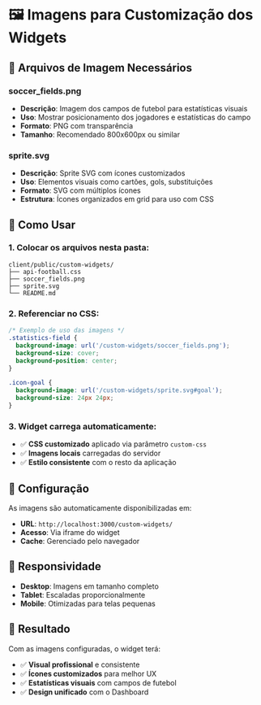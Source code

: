 # 🖼️ Imagens para Customização dos Widgets

## 📁 Arquivos de Imagem Necessários

### **soccer_fields.png**
- **Descrição**: Imagem dos campos de futebol para estatísticas visuais
- **Uso**: Mostrar posicionamento dos jogadores e estatísticas do campo
- **Formato**: PNG com transparência
- **Tamanho**: Recomendado 800x600px ou similar

### **sprite.svg**
- **Descrição**: Sprite SVG com ícones customizados
- **Uso**: Elementos visuais como cartões, gols, substituições
- **Formato**: SVG com múltiplos ícones
- **Estrutura**: Ícones organizados em grid para uso com CSS

## 🎨 Como Usar

### **1. Colocar os arquivos nesta pasta:**
```
client/public/custom-widgets/
├── api-football.css
├── soccer_fields.png
├── sprite.svg
└── README.md
```

### **2. Referenciar no CSS:**
```css
/* Exemplo de uso das imagens */
.statistics-field {
  background-image: url('/custom-widgets/soccer_fields.png');
  background-size: cover;
  background-position: center;
}

.icon-goal {
  background-image: url('/custom-widgets/sprite.svg#goal');
  background-size: 24px 24px;
}
```

### **3. Widget carrega automaticamente:**
- ✅ **CSS customizado** aplicado via parâmetro `custom-css`
- ✅ **Imagens locais** carregadas do servidor
- ✅ **Estilo consistente** com o resto da aplicação

## 🔧 Configuração

As imagens são automaticamente disponibilizadas em:
- **URL**: `http://localhost:3000/custom-widgets/`
- **Acesso**: Via iframe do widget
- **Cache**: Gerenciado pelo navegador

## 📱 Responsividade

- **Desktop**: Imagens em tamanho completo
- **Tablet**: Escaladas proporcionalmente
- **Mobile**: Otimizadas para telas pequenas

## 🎯 Resultado

Com as imagens configuradas, o widget terá:
- ✅ **Visual profissional** e consistente
- ✅ **Ícones customizados** para melhor UX
- ✅ **Estatísticas visuais** com campos de futebol
- ✅ **Design unificado** com o Dashboard

